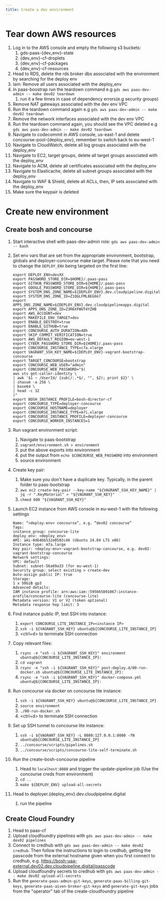 ```yaml
---
title: Create a dev environment
---
```


# Tear down AWS resources

1. Log in to the AWS console and empty the following s3 buckets:
   1. gds-paas-{dev_env}-state
   2. {dev_env}-cf-droplets
   3. {dev_env}-cf-packages
   4. {dev_env}-cf-resources
2. Head to RDS, delete the rds broker dbs associated with the environment by searching for the deploy env
3. Iam: Remove all users associated with the deploy_env
4. In paas-boostrap run the teardown command e.g ```gds aws paas-dev-admin -- make dev02 teardown```
   1. run it a few times in case of dependency errors(e.g security groups)
5. Remove NAT gateways associated with the dev env VPC
6. Run the teardown command again e.g ```gds aws paas-dev-admin -- make dev02 teardown```
7. Remove the network interfaces associated with the dev env VPC
6. Run the teardown command again, you should see the VPC deleted e.g ```gds aws paas-dev-admin -- make dev02 teardown```
7. Navigate to codecommit in AWS console, us-east-1 and delete concourse-pool-{deploy_env}, remember to switch back to eu-west-1
8. Navigate to CloudWatch, delete all log groups associated with the deploy_env
9. Navigate to EC2, target groups, delete all target groups associated with the deploy_env
10. Navigate to ACM, delete all certificates associated with the deploy_env
11. Navigate to Elasticache, delete all subnet groups associated with the deploy_env
12. Navigate to WAF & Shield, delete all ACLs, then, IP sets associated with the deploy_env
13. Make sure the keypair is deleted

# Create new environment

## Create bosh and concourse

1. Start interactive shell with paas-dev-admin role: ```gds aws paas-dev-admin -- bash```
2. Set env vars that are set from the appropriate environment, bootstrap, globals and deployer-concourse make target. Please note that you need to change the `DEPLOY_ENV` being targeted on the first line: 

      ```
   export DEPLOY_ENV=devXX
   export PASSWORD_STORE_DIR=$HOME}/.paas-pass
   export GITHUB_PASSWORD_STORE_DIR=${HOME}/.paas-pass
   export GOOGLE_PASSWORD_STORE_DIR=${HOME}/.paas-pass
   export SYSTEM_DNS_ZONE_NAME=${DEPLOY_ENV}.dev.cloudpipeline.digital
   export SYSTEM_DNS_ZONE_ID=Z1QGLFML8EG6G7
   export APPS_DNS_ZONE_NAME=${DEPLOY_ENV}.dev.cloudpipelineapps.digital
   export APPS_DNS_ZONE_ID=Z3R6XFWUT4YZHB
   export AWS_ACCOUNT=dev
   export MAKEFILE_ENV_TARGET=dev
   export ENABLE_DESTROY=true
   export ENABLE_GITHUB=true
   export CONCOURSE_AUTH_DURATION=48h
   export SKIP_COMMIT_VERIFICATION=true
   export AWS_DEFAULT_REGION=eu-west-1
   export CYBER_PASSWORD_STORE_DIR=${HOME}/.paas-pass
   export CONCOURSE_INSTANCE_TYPE=c7a.xlarge
   export VAGRANT_SSH_KEY_NAME=${DEPLOY_ENV}-vagrant-bootstrap-concourse
   export TARGET_CONCOURSE=bootstrap
   export CONCOURSE_WEB_USER="admin"
   export CONCOURSE_WEB_PASSWORD="$(
   aws sts get-caller-identity \
   | awk '$1 ~ /UserId/ {sub(/:.*$/, "", $2); print $2}' \
   | shasum -a 256 \
   | base64 \
   | head -c 32
   )"
   export BOSH_INSTANCE_PROFILE=bosh-director-cf
   export CONCOURSE_TYPE=deployer-concourse
   export CONCOURSE_HOSTNAME=deployer
   export CONCOURSE_INSTANCE_TYPE=m7i.xlarge
   export CONCOURSE_INSTANCE_PROFILE=deployer-concourse
   export CONCOURSE_WORKER_INSTANCES=1
   ```
3. Run vagrant environment script: 
   1. Navigate to paas-bootstrap
   2. ```vagrant/environment.sh > environment```
   3. put the above exports into environment
   4. put the output from ``echo $CONCOURSE_WEB_PASSWORD`` into environment
   5. source environment
4. Create key pair:
   1. Make sure you don't have a duplicate key. Typically, in the parent folder to paas-bootstrap
   2. ```aws ec2 create-key-pair --key-name "${VAGRANT_SSH_KEY_NAME}" | jq -r ".KeyMaterial" > "${VAGRANT_SSH_KEY}"```
   3. ```chmod 600 "${VAGRANT_SSH_KEY}"```
5. Launch EC2 instance from AWS console in eu-west-1 with the following settings

      ```
   Name: “<deploy-env> concourse”, e.g. “dev02 concourse”
   Tags:
   instance_group: concourse-lite
   deploy_env: <deploy_env>
   AMI: ami-0d64bb532e0502c46 (Ubuntu 24.04 LTS x86)
   Instance type: m7a.large
   Key pair: <deploy-env>-vagrant-bootstrap-concourse, e.g. dev02-vagrant-bootstrap-concourse
   Network settings:
   VPC: default
   Subnet: subnet-56a69a33 (for eu-west-1)
   Security group: select existing > create-dev
   Auto-assign public IP: true
   Storage:
   1 x 50GiB gp3
   Advanced details:
   IAM instance profile: arn:aws:iam::595665891067:instance-profile/concourse-lite (concourse-lite)
   Metadata version: V1 or V2 (token optional)
   Metadata response hop limit: 3
   ```
6. Find instance public IP, test SSH into instance:
   1. ```export CONCOURSE_LITE_INSTANCE_IP=<instance IP>```
   2. ```ssh -i ${VAGRANT_SSH_KEY} ubuntu@${CONCOURSE_LITE_INSTANCE_IP}```
   3. <ctrl+d> to terminate SSH connection
7. Copy relevant files:
   1. ```rsync -e "ssh -i ${VAGRANT_SSH_KEY}" environment ubuntu@${CONCOURSE_LITE_INSTANCE_IP}:```
   2. ```cd vagrant```
   2. ```rsync -e "ssh -i ${VAGRANT_SSH_KEY}" post-deploy.d/00-run-docker.sh ubuntu@${CONCOURSE_LITE_INSTANCE_IP}:```
   3. ```rsync -e "ssh -i ${VAGRANT_SSH_KEY}" docker-compose.yml ubuntu@${CONCOURSE_LITE_INSTANCE_IP}:```
8. Run concourse via docker on concourse lite instance:
   1. ``ssh -i ${VAGRANT_SSH_KEY} ubuntu@${CONCOURSE_LITE_INSTANCE_IP}``
   2. ``source environment``
   3. ``./00-run-docker.sh``
   4. <ctrl+d> to terminate SSH connection
9. Set up SSH tunnel to concourse lite instance:
    1. ``ssh -i ${VAGRANT_SSH_KEY} -L 8080:127.0.0.1:8080 -fN ubuntu@${CONCOURSE_LITE_INSTANCE_IP}``
    2. ``../concourse/scripts/pipelines.sh``
    3. ``../concourse/scripts/concourse-lite-self-terminate.sh``
10. Run the create-bosh-concourse pipeline
    1. Head to ``localhost:8080`` and trigger the update-pipeline job (Use the concourse creds from environment)
    2. ``cd ..``
    3. ``make ${DEPLOY_ENV} upload-all-secrets``
 11. Head to deployer.{deploy_env}.dev.cloudpipeline.digital
     1. run the pipeline

## Create Cloud Foundry

1. Head to paas-cf
2. Upload cloudfoundry pipelines with `gds aws paas-dev-admin -- make dev02 pipelines`
3. Connect to credhub with `gds aws paas-dev-admin -- make dev02 credhub`. Then follow the instructions to login to credhub, getting the passcode from the external hostname given when you first connect to credhub, e.g. https://bosh-uaa-external.dev02.dev.cloudpipeline.digital/passcode
4. Upload cloudfoundry secrets to credhub with `gds aws paas-dev-admin -- make dev02 upload-all-secrets`
5. Run the `generate-paas-admin-git-keys`, `generate-paas-billing-git-keys`, `generate-paas-aiven-broker-git-keys` and `generate-git-keys` jobs from the "operator" tab of the create-cloudfoundry pipeline